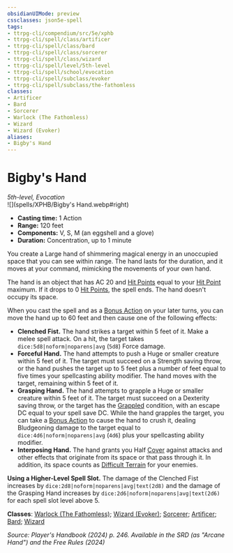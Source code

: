 ```yaml
---
obsidianUIMode: preview
cssclasses: json5e-spell
tags:
- ttrpg-cli/compendium/src/5e/xphb
- ttrpg-cli/spell/class/artificer
- ttrpg-cli/spell/class/bard
- ttrpg-cli/spell/class/sorcerer
- ttrpg-cli/spell/class/wizard
- ttrpg-cli/spell/level/5th-level
- ttrpg-cli/spell/school/evocation
- ttrpg-cli/spell/subclass/evoker
- ttrpg-cli/spell/subclass/the-fathomless
classes:
- Artificer
- Bard
- Sorcerer
- Warlock (The Fathomless)
- Wizard
- Wizard (Evoker)
aliases:
- Bigby's Hand
---
```

# Bigby's Hand
*5th-level, Evocation*  
![](spells/XPHB/Bigby's Hand.webp#right)

- **Casting time:** 1 Action
- **Range:** 120 feet
- **Components:** V, S, M (an eggshell and a glove)
- **Duration:** Concentration, up to 1 minute

You create a Large hand of shimmering magical energy in an unoccupied space that you can see within range. The hand lasts for the duration, and it moves at your command, mimicking the movements of your own hand.

The hand is an object that has AC 20 and [Hit Points](/3-Mechanics/CLI/variant-rules/hit-points-xphb.md) equal to your [Hit Point](/3-Mechanics/CLI/variant-rules/hit-points-xphb.md) maximum. If it drops to 0 [Hit Points](/3-Mechanics/CLI/variant-rules/hit-points-xphb.md), the spell ends. The hand doesn't occupy its space.

When you cast the spell and as a [Bonus Action](/3-Mechanics/CLI/variant-rules/bonus-action-xphb.md) on your later turns, you can move the hand up to 60 feet and then cause one of the following effects:

- **Clenched Fist.** The hand strikes a target within 5 feet of it. Make a melee spell attack. On a hit, the target takes `dice:5d8|noform|noparens|avg` (`5d8`) Force damage.  
- **Forceful Hand.** The hand attempts to push a Huge or smaller creature within 5 feet of it. The target must succeed on a Strength saving throw, or the hand pushes the target up to 5 feet plus a number of feet equal to five times your spellcasting ability modifier. The hand moves with the target, remaining within 5 feet of it.  
- **Grasping Hand.** The hand attempts to grapple a Huge or smaller creature within 5 feet of it. The target must succeed on a Dexterity saving throw, or the target has the [Grappled](/3-Mechanics/CLI/conditions.md#Grappled) condition, with an escape DC equal to your spell save DC. While the hand grapples the target, you can take a [Bonus Action](/3-Mechanics/CLI/variant-rules/bonus-action-xphb.md) to cause the hand to crush it, dealing Bludgeoning damage to the target equal to `dice:4d6|noform|noparens|avg` (`4d6`) plus your spellcasting ability modifier.  
- **Interposing Hand.** The hand grants you Half [Cover](/3-Mechanics/CLI/variant-rules/cover-xphb.md) against attacks and other effects that originate from its space or that pass through it. In addition, its space counts as [Difficult Terrain](/3-Mechanics/CLI/variant-rules/difficult-terrain-xphb.md) for your enemies.  

**Using a Higher-Level Spell Slot.** The damage of the Clenched Fist increases by `dice:2d8|noform|noparens|avg|text(2d8)` and the damage of the Grasping Hand increases by `dice:2d6|noform|noparens|avg|text(2d6)` for each spell slot level above 5.

**Classes**: [Warlock (The Fathomless)](/3-Mechanics/CLI/lists/list-spells-classes-the-fathomless-tce.md "subclass=TCE;class=XPHB"); [Wizard (Evoker)](/3-Mechanics/CLI/lists/list-spells-classes-evoker-xphb.md "subclass=XPHB;class=XPHB"); [Sorcerer](/3-Mechanics/CLI/lists/list-spells-classes-sorcerer.md); [Artificer](/3-Mechanics/CLI/lists/list-spells-classes-artificer.md); [Bard](/3-Mechanics/CLI/lists/list-spells-classes-bard.md); [Wizard](/3-Mechanics/CLI/lists/list-spells-classes-wizard.md)

*Source: Player's Handbook (2024) p. 246. Available in the <span title='Systems Reference Document (5.2)'>SRD</span> (as "Arcane Hand") and the Free Rules (2024)*